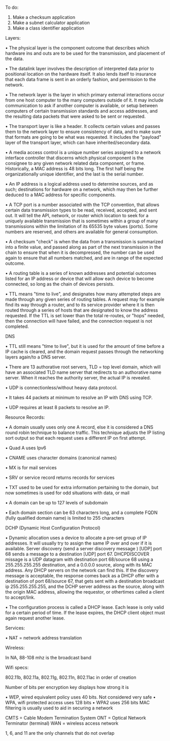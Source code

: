 To do:

1. Make a checksum application
2. Make a subnet calculator application
3. Make a class identifier application

Layers:

• The physical layer is the component outcome that describes which hardware ins and outs are to be used for the transmission, and placement of the data.

• The datalink layer involves the description of interpreted data prior to positional location on the hardware itself. It also lends itself to insurance that each data frame is sent in an orderly fashion, and permission to the network.

• The network layer is the layer in which primary external interactions occur from one host computer to the many computers outside of it. It may include communication to ask if another computer is available, or setup between computers of certain transmission standards and access addresses, and the resulting data packets that were asked to be sent or requested.

•  The transport layer is like a header. It collects certain values and passes them to the network layer to ensure consistency of data, and to make sure that formats are going to be what was requested. It includes the "payload" layer of the transport layer, which can have inherited/secondary data.

•  A media access control is a unique number series assigned to a network interface controller that discerns which physical component is the consignee to any given network related data component, or frame. Historically, a MAC address is 48 bits long. The first half being the organizationally unique identifier, and the last is the serial number.

• An IP address is a logical address used to determine sources, and as such; destinations for hardware on a network, which may then be further deduced to a MAC address for specific components.

• A TCP port is a number associated with the TCP convention, that allows certain data transmission types to be read, received, accepted, and sent out. It will tell the API, network, or router which location to seek for a uniquely available transmission that is sometimes within a group of many transmissions within the limitation of its 65535 byte values (ports). Some numbers are reserved, and others are available for general consumption.

• A checksum "check" is when the data from a transmission is summarized into a finite value, and passed along as part of the next transmission in the chain to ensure that when it is decompressed, the number can be used again to ensure that all numbers matched, and are in range of the expected outcome.

• A routing table is a series of known addresses and potential outcomes listed for an IP address or device that will allow each device to become connected, so long as the chain of devices persists.

• TTL means "time to live", and designates how many attempted steps are made through any given series of routing tables. A request may for example find its way through a router, and to its service provider where it is then routed through a series of hosts that are designated to know the address requested. If the TTL is set lower than the total re-routes, or "hops" needed, then the connection will have failed, and the connection request is not completed.

DNS

• TTL still means "time to live", but it is used for the amount of time before a IP cache is cleared, and the domain request passes through the networking layers again/to a DNS server.

• There are 13 authorative root servers, TLD = top level domain, which will have an associated TLD name server that redirects to an authorative name server. When it reaches the authority server, the actual IP is revealed.

• UDP is connectionless/without heavy data protocol.

• It takes 44 packets at minimum to resolve an IP with DNS using TCP.

• UDP requires at least 8 packets to resolve an IP.

Resource Records:

• A domain usually uses only one A record, else it is considered a DNS round robin technique to balance traffic. This technique adjusts the IP listing sort output so that each request uses a different IP on first attempt.

• Quad A uses Ipv6

• CNAME uses character domains (canonical names)

• MX is for mail services

• SRV or service record returns records for services

• TXT used to be used for extra information pertaining to the domain, but now sometimes is used for odd situations with data, or mail

• A domain can be up to 127 levels of subdomain

• Each domain section can be 63 characters long, and a complete FQDN (fully qualified domain name) is limited to 255 characters

DCHP (Dynamic Host Configuration Protocol)

• Dynamic allocation uses a device to allocate a pre-set group of IP addresses. It will usually try to assign the same IP over and over if it is available. Server discovery (send a server discovery message ) [UDP] port 68 sends a message to a destination [UDP] port 67. DHCPDISCOVER missage is a UDP datagram with destination port 68/source 68 using a 255.255.255.255 destination, and a 0.0.0.0 source, along with its MAC address. Any DHCP servers on the network can find this. If the discovery message is acceptable, the response comes back as a DHCP offer with a destination of port 68/source 67, that gets sent with a destination broadcast ip 255.255.255.255, and the DCHP server address as the source, along with the origin MAC address, allowing the requestor, or othertimes called a client to accept/link.

• The configuration process is called a DHCP lease. Each lease is only valid for a certain period of time. If the lease expires, the DHCP client object must again request another lease.

Services:

• NAT = network address translation

Wireless:

In NA, 88-108 mhz is the broadcast band

Wifi specs:

802.11b, 802.11a, 802.11g, 802.11n, 802.11ac in order of creation

Number of bits per encryption key displays how strong it is

• WEP, wired equivalent policy uses 40 bits. Not considered very safe
• WPA, wifi protected access uses 128 bits
• WPA2 uses 256 bits
MAC filtering is usually used to aid in securing a network

CMTS = Cable Modem Termination System
ONT = Optical Network Terminator (terminal)
WAN = wireless access network

1, 6, and 11 are the only channels that do not overlap


